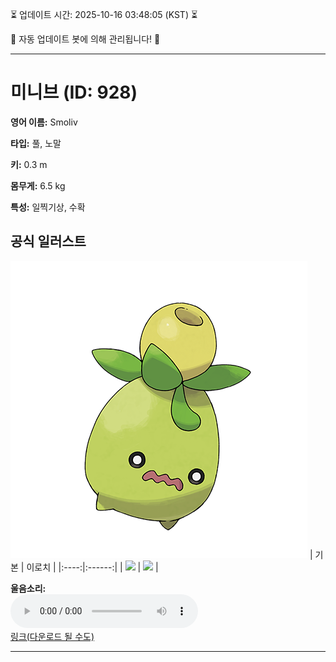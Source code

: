 
⏳ 업데이트 시간: 2025-10-16 03:48:05 (KST) ⏳

🤖 자동 업데이트 봇에 의해 관리됩니다! 🤖

---

# 미니브 (ID: 928)
**영어 이름:** Smoliv

**타입:** 풀, 노말

**키:** 0.3 m

**몸무게:** 6.5 kg

**특성:** 일찍기상, 수확

## 공식 일러스트
![](https://raw.githubusercontent.com/PokeAPI/sprites/master/sprites/pokemon/other/official-artwork/928.png)
| 기본 | 이로치 |
|:----:|:------:|
| <img src="http://play.pokemonshowdown.com/sprites/ani/smoliv.gif" width="200"> | <img src="http://play.pokemonshowdown.com/sprites/ani-shiny/smoliv.gif" width="200"> |

**울음소리:**<br><audio controls src="https://raw.githubusercontent.com/PokeAPI/cries/main/cries/pokemon/latest/928.ogg"></audio><br> [링크(다운로드 될 수도)](https://raw.githubusercontent.com/PokeAPI/cries/main/cries/pokemon/latest/928.ogg)


---
